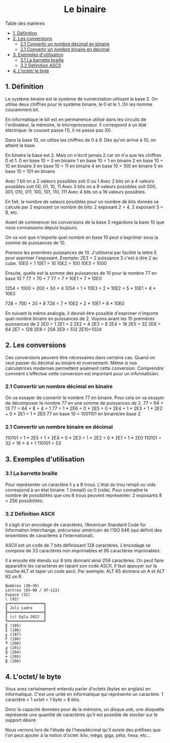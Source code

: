 <h1 style="text-align:center"> Le binaire</h1>

Table des matières
<!-- @import "[TOC]" {cmd="toc" depthFrom=1 depthTo=6 orderedList=false} -->

<!-- code_chunk_output -->

- [1. Définition](#1-définition)
- [2. Les conversions](#2-les-conversions)
  - [2.1 Convertir un nombre décimal en binaire](#21-convertir-un-nombre-décimal-en-binaire)
  - [2.1 Convertir un nombre binaire en décimal](#21-convertir-un-nombre-binaire-en-décimal)
- [3. Exemples d'utilisation](#3-exemples-dutilisation)
  - [3.1 La barrette braille](#31-la-barrette-braille)
  - [3.2 Définition ASCII](#32-définition-ascii)
- [4. L'octet/ le byte](#4-loctet-le-byte)

<!-- /code_chunk_output -->


## 1. Définition
Le système binaire est le système de numérotation utilisant la base 2. On utilise deux chiffres pour le système binaire, le 0 et le 1. On les nomme couramment bit.

En informatique le bit est en permanence utilisé dans les circuits de l'ordinateur, la mémoire, le microprocesseur. Il correspond à un état électrique: le courant passe (1), il ne passe pas (0). 

Dans la base 10, on utilise les chiffres de 0 à 9. Dès qu'on arrive à 10, on atteint la base.

En binaire la base est 2. Mais on n'écrit jamais 2 car on n'a que les chiffres 0 et 1.
0 en base 10 = 0 en binaire
1 en base 10 = 1 en binaire
2 en base 10 = 10 en binaire
3 en base 10 = 11 en binaire
4 en base 10 = 100 en binaire
5 en base 10 = 101 en binaire

Avec 1 bit  on a 2  valeurs possibles soit 0 ou 1
Avec 2 bits on a 4  valeurs possibles soit 00, 01, 10, 11
Avec 3 bits on a 8  valeurs possibles soit 000, 001, 010, 011, 100, 101, 110, 111
Avec 4 bits on a 16 valeurs possibles.

En fait, le nombre de valeurs possibles pour un nombre de bits donnés se calcule par 2 exposant ce nombre de bits: 2 exposant 2 = 4, 2 exposant 3 = 8, etc.

Avant de commencer les conversions de la base 2 regardons la base 10 que nous connaissons depuis toujours.

On va voir que n'importe quel nombre en base 10 peut s'exprimer sous la somme de puissances de 10.

Prenons les premières puissances de 10. J'utiliserai par facilité la lettre E pour exprimer l'exposant. Exemple: 2E3 = 2 puissance 3 c'est à dire 2 au cube.
10E0 = 1
10E1 = 10
10E2 = 100
10E3 = 1000

Ensuite, quelle est la somme des puissances de 10 pour le nombre 77 en base 10 ?
77 =  70 + 7 
77 = 7 * 10E1 + 7 * 10E0 

1254 = 1000 + 200 + 50 + 4
1254 = 1 * 10E3 + 2 * 10E2 + 5 * 10E1 + 4 * 10E0

728 = 700 + 20 + 8 
728 = 7 * 10E2 + 2 * 10E1 + 8 * 10E0

En suivant la même analogie, il devrait être possible d'exprimer n'importe quel nombre binaire en puissances de 2.
Voyons avant les 10 premières puissances de 2
2E0 = 1
2E1 = 2
2E2 = 4
2E3 = 8
2E4 = 16
2E5 = 32
2E6 = 64
2E7 = 128
2E8 = 256
2E9 = 512
2E10=1024

## 2. Les conversions
Ces conversions peuvent être nécessaires dans certains cas. Quand on veut passer du décimal au binaire et inversement.
Même si nos calculatrices modernes permettent aisément cette conversion. Comprendre comment s'effectue cette conversion est important pour un informaticien.

### 2.1 Convertir un nombre décimal en binaire
On va essayer de convertir le nombre 77 en binaire. Pour cela on va essayer de décomposer le nombre 77 en une somme de puissances de 2.
77 = 64 + 13
77 = 64 + 8 + 4 + 1
77 = 1 * 2E6 + 0 * 2E5 + 0 * 2E4 + 1 * 2E3 + 1 * 2E2 + 0 * 2E1 + 1 * 2E0
77 en base 10 = 1001101 en binaire/en base 2

### 2.1 Convertir un nombre binaire en décimal
110101 = 1 * 2E5 + 1 * 2E4 + 0 * 2E3 + 1 * 2E2 + 0 * 2E1 + 1 * 2E0
110101 = 32 + 16 + 4 + 1
110101 = 53

## 3. Exemples d'utilisation
### 3.1 La barrette braille
Pour représenter un caractère il y a 8 trous. L'état du trou rempli ou vide correspond à un état binaire: 1 (rempli) ou 0 (vide). Pour connaître le nombre de possibilités que ces 8 trous peuvent représenter: 2 exposants 8 = 256 possibilités.

### 3.2 Définition ASCII
Il s’agit d‘un encodage de caractères, l’American Standard Code for Information Interchange, précurseur américain de l’ISO 646 (qui définit des ensembles de caractères à l’international).

ASCII est un code de 7 bits définissant 128 caractères. L’encodage se compose de 33 caractères non imprimables et 95 caractères imprimables.

Il a ensuite été étendu sur 8 bits donnant ainsi 258 caractères. On peut faire apparaître les caractères en tapant son code ASCII. Il faut appuyer sur la touche ALT et taper un code ascii. Par exemple: ALT 65 donnera un A et ALT 82 un R.
```
Nombres (30–39)
Lettres (65–90 / 97–122)
Espace (32)
\ (92)
╔════════════════╗
║ Joli cadre     ║
╠════════════════╣
║ (c) Eqla 2022  ║
╚════════════════╝
╣ (185)
║ (186)
╗ (187)
╝ (188)
╚ (200)
╔ (201)
╠ (204)
═ (205)
╬ (206)
```
## 4. L'octet/ le byte
Vous avez certainement entendu parler d'octets (bytes en anglais) en informatique. C'est une unité en informatique qui représente un caractère.
1 caractère = 1 octet = 1 byte = 8 bits.

Donc la capacité données pour de la mémoire, un disque usb, une disquette représente une quantité de caractères qu'il est possible de stocker sur le support désiré.

Nous verrons lors de l'étude de l'hexadécimal qu'il existe des préfixes que l'on peut ajouter à la notion d'octet: kilo, méga, giga, péta, hexa, etc...